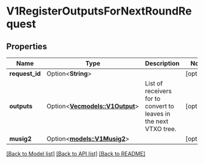# V1RegisterOutputsForNextRoundRequest

## Properties

| Name           | Type                                             | Description                                                       | Notes      |
| -------------- | ------------------------------------------------ | ----------------------------------------------------------------- | ---------- |
| **request_id** | Option<**String**>                               |                                                                   | [optional] |
| **outputs**    | Option<[**Vec<models::V1Output>**](v1Output.md)> | List of receivers for to convert to leaves in the next VTXO tree. | [optional] |
| **musig2**     | Option<[**models::V1Musig2**](v1Musig2.md)>      |                                                                   | [optional] |

[[Back to Model list]](../README.md#documentation-for-models) [[Back to API list]](../README.md#documentation-for-api-endpoints) [[Back to README]](../README.md)

